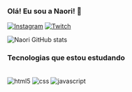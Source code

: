 ### Olá! Eu sou a Naori! 💞

[![Instagram](https://img.shields.io/badge/Instagram-E4405F?style=for-the-badge&logo=instagram&logoColor=white)](https://www.instagram.com/carolive.r/)
[![Twitch](https://img.shields.io/badge/Twitch-9146FF?style=for-the-badge&logo=twitch&logoColor=white)](https://www.twitch.tv/eunaori)

![Naori GitHub stats](https://github-readme-stats.vercel.app/api?username=imnaori&show_icons=true&theme=radical)

### Tecnologias que estou estudando

<div style='display: inline_block'><br/>
  <img align='center' alt='html5' src='https://img.shields.io/badge/HTML5-E34F26?style=for-the-badge&logo=html5&logoColor=white'>
  <img align='center' alt='css' src='https://img.shields.io/badge/CSS-239120?&style=for-the-badge&logo=css3&logoColor=white'>
   <img align='center' alt='javascript' src='https://img.shields.io/badge/JavaScript-F7DF1E?style=for-the-badge&logo=javascript&logoColor=black'>
 </div><br/>
